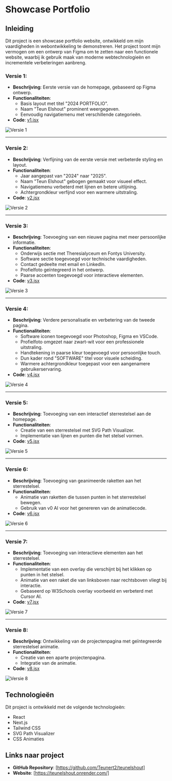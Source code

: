 # Showcase Portfolio

## Inleiding

Dit project is een showcase portfolio website, ontwikkeld om mijn vaardigheden in webontwikkeling te demonstreren. Het project toont mijn vermogen om een ontwerp van Figma om te zetten naar een functionele website, waarbij ik gebruik maak van moderne webtechnologieën en incrementele verbeteringen aanbreng.


### Versie 1:
- **Beschrijving**: Eerste versie van de homepage, gebaseerd op Figma ontwerp.
- **Functionaliteiten**: 
  - Basis layout met titel "2024 PORTFOLIO".
  - Naam "Teun Elshout" prominent weergegeven.
  - Eenvoudig navigatiemenu met verschillende categorieën.
- **Code**: [v1.jsx](https://github.com/Teunert2/showcaseportfolioiteraties/blob/main/code/v1.jsx)

![Versie 1](https://github.com/Teunert2/showcaseportfolioiteraties/blob/main/images/v1.png)

---

### Versie 2:
- **Beschrijving**: Verfijning van de eerste versie met verbeterde styling en layout.
- **Functionaliteiten**: 
  - Jaar aangepast van "2024" naar "2025".
  - Naam "Teun Elshout" gebogen gemaakt voor visueel effect.
  - Navigatiemenu verbeterd met lijnen en betere uitlijning.
  - Achtergrondkleur verfijnd voor een warmere uitstraling.
- **Code**: [v2.jsx](https://github.com/Teunert2/showcaseportfolioiteraties/blob/main/code/v2.jsx)

![Versie 2](https://github.com/Teunert2/showcaseportfolioiteraties/blob/main/images/v2.png)

---

### Versie 3:
- **Beschrijving**: Toevoeging van een nieuwe pagina met meer persoonlijke informatie.
- **Functionaliteiten**: 
  - Onderwijs sectie met Theresialyceum en Fontys University.
  - Software sectie toegevoegd voor technische vaardigheden.
  - Contact gedeelte met email en LinkedIn.
  - Profielfoto geïntegreerd in het ontwerp.
  - Paarse accenten toegevoegd voor interactieve elementen.
- **Code**: [v3.jsx](https://github.com/Teunert2/showcaseportfolioiteraties/blob/main/code/v3.jsx)

![Versie 3](https://github.com/Teunert2/showcaseportfolioiteraties/blob/main/images/v3.png)

---

### Versie 4:
- **Beschrijving**: Verdere personalisatie en verbetering van de tweede pagina.
- **Functionaliteiten**: 
  - Software iconen toegevoegd voor Photoshop, Figma en VSCode.
  - Profielfoto omgezet naar zwart-wit voor een professionele uitstraling.
  - Handtekening in paarse kleur toegevoegd voor persoonlijke touch.
  - Dun kader rond "SOFTWARE" titel voor visuele scheiding.
  - Warmere achtergrondkleur toegepast voor een aangenamere gebruikerservaring.
- **Code**: [v4.jsx](https://github.com/Teunert2/showcaseportfolioiteraties/blob/main/code/v4.jsx)

![Versie 4](https://github.com/Teunert2/showcaseportfolioiteraties/blob/main/images/v4.png)

---

### Versie 5:
- **Beschrijving**: Toevoeging van een interactief sterrestelsel aan de homepage.
- **Functionaliteiten**: 
  - Creatie van een sterrestelsel met SVG Path Visualizer.
  - Implementatie van lijnen en punten die het stelsel vormen.
- **Code**: [v5.jsx](https://github.com/Teunert2/showcaseportfolioiteraties/blob/main/code/v5.jsx)

![Versie 5](https://github.com/Teunert2/showcaseportfolioiteraties/blob/main/images/v5.png)

---

### Versie 6:
- **Beschrijving**: Toevoeging van geanimeerde raketten aan het sterrestelsel.
- **Functionaliteiten**: 
  - Animatie van raketten die tussen punten in het sterrestelsel bewegen.
  - Gebruik van v0 AI voor het genereren van de animatiecode.
- **Code**: [v6.jsx](https://github.com/Teunert2/showcaseportfolioiteraties/blob/main/code/v6.jsx)

![Versie 6](https://github.com/Teunert2/showcaseportfolioiteraties/blob/main/images/v6.png)

---

### Versie 7:
- **Beschrijving**: Toevoeging van interactieve elementen aan het sterrestelsel.
- **Functionaliteiten**: 
  - Implementatie van een overlay die verschijnt bij het klikken op punten in het stelsel.
  - Animatie van een raket die van linksboven naar rechtsboven vliegt bij interactie.
  - Gebaseerd op W3Schools overlay voorbeeld en verbeterd met Cursor AI.
- **Code**: [v7.jsx](https://github.com/Teunert2/showcaseportfolioiteraties/blob/main/code/v7.jsx)

![Versie 7](https://github.com/Teunert2/showcaseportfolioiteraties/blob/main/images/v7.png)

---

### Versie 8:
- **Beschrijving**: Ontwikkeling van de projectenpagina met geïntegreerde sterrestelsel animatie.
- **Functionaliteiten**: 
  - Creatie van een aparte projectenpagina.
  - Integratie van de animatie.
- **Code**: [v8.jsx](https://github.com/Teunert2/showcaseportfolioiteraties/blob/main/code/v8.jsx)

![Versie 8](https://github.com/Teunert2/showcaseportfolioiteraties/blob/main/images/v8.png)

## Technologieën

Dit project is ontwikkeld met de volgende technologieën:

- React
- Next.js
- Tailwind CSS
- SVG Path Visualizer
- CSS Animaties

## Links naar project

- **GitHub Repository**: [https://github.com/Teunert2/teunelshout]
- **Website**: [https://teunelshout.onrender.com/]
